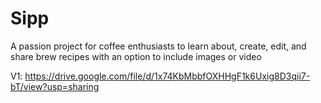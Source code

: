 # Sipp
A passion project for coffee enthusiasts to learn about, create, edit, and share brew recipes with an option to include images or video

V1:
https://drive.google.com/file/d/1x74KbMbbfOXHHgF1k6Uxig8D3qii7-bT/view?usp=sharing

